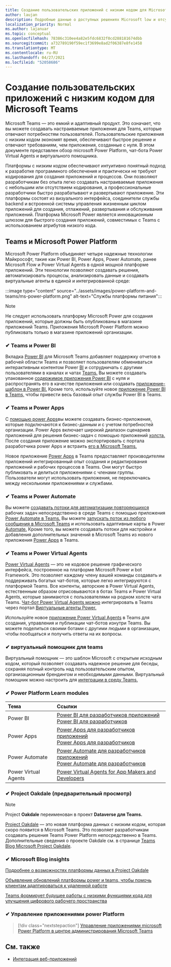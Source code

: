 ```yaml
---
title: Создание пользовательских приложений с низким кодом для Microsoft Teams
author: laujan
description: Подробные данные о доступных решениях Microsoft low и отсутствие решений кода для Teams
localization_priority: Normal
ms.author: lajanuar
ms.topic: conceptual
ms.openlocfilehash: 78386c310ee4a82e5fdc6832f0cd288181674dbb
ms.sourcegitcommit: a732789190f59ec1f3699e8ad2f06387e8fe1458
ms.translationtype: MT
ms.contentlocale: ru-RU
ms.lasthandoff: 04/27/2021
ms.locfileid: "52058686"
---
```

# <a name="create-low-code-custom-apps-for-microsoft-teams"></a>Создание пользовательских приложений с низким кодом для Microsoft Teams

Microsoft Teams — это емкий и адаптивный продукт. Это означает, что вы можете создавать настраиваемые приложения для Teams, которые отвечают потребностям пользователей. Пользовательские приложения с низким кодом экономят время, обеспечивают быстрое решение и отвечают требованиям, чем приложения, созданные с нуля. В этом документе представлен обзор microsoft Power Platform, чат-бота Power Virtual Agents и виртуального помощника.

Платформы с низким кодом обеспечивают интуитивно понятный подход к разработке программного обеспечения и практически не требуют кодирования для создания приложений и процессов. Они позволяют разработчикам без опыта легко создавать настраиваемые приложения с небольшим или отсутствием кодирования, а профессиональные разработчики быстро разрабатывают и развертывают приложение. Эти платформы состоят из визуального интерфейса, соединители службы backend и встроенной системы управления жизненным циклом приложений для создания, отлажений, развертывания и обслуживания приложений. Платформа Microsoft Power является инновационным шлюзом для быстрого создания приложений, совместимых с Teams с использованием атрибутов низкого кода.

## <a name="teams-and-microsoft-power-platform"></a>Teams и Microsoft Power Platform

Microsoft Power Platform объединяет четыре надежные технологии Майкрософт, такие как Power BI, Power Apps, Power Automate, ранее Microsoft Flow и Power Virtual Agents в одной мощной платформе приложений. Эти технологии позволяют создавать решения, автоматизировать процессы, анализировать данные и создавать виртуальные агенты в единой и интегрированной среде:

:::image type="content" source="../assets/images/power-platform-and-teams/ms-power-platform.png" alt-text="Службы платформы питания":::

> [!NOTE]
> Не следует использовать платформу Microsoft Power для создания приложений, которые должны быть опубликованы в магазине приложений Teams. Приложения Microsoft Power Platform можно публиковать только в магазине приложений организации.

### <a name="-teams-and-power-bi"></a>✔ Teams и Power BI

Вкладка [Power BI](https://powerbi.microsoft.com/blog/announcing-new-power-bi-tab-for-microsoft-teams/) для Microsoft Teams добавляет поддержку отчетов в рабочей области Teams и позволяет пользователям обмениваться интерактивным контентом Power [BI](/power-bi/collaborate-share/service-embed-report-microsoft-teams) и сотрудничать с другими пользователями в каналах и чатах [Teams.](/power-bi/collaborate-share/service-collaborate-microsoft-teams) Вы можете создавать упакованное [содержимое приложения Power BI](/power-bi/collaborate-share/service-create-distribute-apps) с нуля и распространять его в качестве приложения или создавать [приложение-шаблон в Power BI.](/connect-data/service-template-apps-create) Кроме того, используйте новое [приложение Power BI в Teams,](https://go.microsoft.com/fwlink/?linkid=2143643) чтобы привести весь базовый опыт службы Power BI в Teams.

### <a name="-teams-and-power-apps"></a>✔ Teams и Power Apps

С [помощью power Apps](/powerapps/powerapps-overview)вы можете создавать бизнес-приложения, которые подключаются к бизнес-данным и с учетом потребностей организации.  Power Apps включает широкий диапазон сценариев приложений для решения бизнес-задач с помощью приложений [холста.](/powerapps/maker/#canvas-apps) После создания приложение можно экспортировать с портала разработчика power Apps и встраить [его в Microsoft Teams.](/power-platform/admin/embed-app-teams)

Новое приложение [Power Apps](https://go.microsoft.com/fwlink/?linkid=2143374) в Teams предоставляет производителям приложений интегрированный опыт создания и редактирования приложений и рабочих процессов в Teams. Они могут быстро публиковать и делиться приложениями с членами группы. Пользователи могут использовать приложения, не переключаясь между несколькими приложениями и службами.

### <a name="-teams-and-power-automate"></a>✔ Teams и Power Automate

Вы можете [создавать потоки для автоматизации повторяющихся](https://flow.microsoft.com/connectors/shared_teams/microsoft-teams/) рабочих задач непосредственно в среде Teams с помощью приложения [Power Automate в Teams.](/power-automate/flows-teams) Вы можете [запускать поток из любого сообщения в Microsoft Teams](/power-automate/trigger-flow-teams-message) и использовать адаптивные карты в Power [Automate.](/power-automate/create-adaptive-cards) Кроме того, вы можете создавать потоки для настройки и добавления дополнительных значений в Microsoft Teams из нового приложения [Power Apps](https://go.microsoft.com/fwlink/?linkid=2143539) в Teams.

### <a name="-teams-and-power-virtual-agents"></a>✔ Teams и Power Virtual Agents

[Power Virtual Agents](/power-virtual-agents/fundamentals-what-is-power-virtual-agents) — это не кодовое решение графического интерфейса, построенное на платформе Microsoft Power и bot Framework. Это позволяет каждому члену вашей команды создавать и поддерживать богатых чат-ботов, которые легко интегрируются с платформой Teams. Все контенты, авторские в Power Virtual Agents, естественным образом отрисовываются в ботах Teams и Power Virtual Agents, которые занимаются с пользователями на родном холсте чата Teams. [Чат-бот Power Virtual Agents можно](/power-virtual-agents/publication-add-bot-to-microsoft-teams) интегрировать в Teams через портал [Виртуальные агенты Power.](https://powervirtualagents.microsoft.com)

Используйте новое [приложение Power Virtual Agents](https://aka.ms/pva-teams-docs) в Teams для создания, управления и публикации чат-ботов изнутри Teams. Вы можете поделиться своими ботами с другими людьми в организации, чтобы пообщаться и получить ответы на их вопросы.

### <a name="-virtual-assistant-for-teams"></a>✔ виртуальный помощник для teams

Виртуальный помощник — это шаблон Microsoft с открытым исходным кодом, который позволяет создавать надежное решение для беседы, сохраняя полный контроль над пользовательским опытом, организационным брендингом и необходимыми данными. Виртуальный помощник можно настроить для [интеграции в среду Teams.](https://microsoft.github.io/botframework-solutions/clients-and-channels/tutorials/enable-teams/1-intro) 

### <a name="-power-platform-learn-modules"></a>✔ Power Platform Learn modules

|  Тема  |  Ссылки  |
|:---------|:----------------------|
|Power BI|[Power BI для разработчиков приложений](/learn/browse/?expanded=power-platform&products=power-bi&roles=maker)</br>[Power BI для разработчиков](/learn/browse/?expanded=power-platform&products=power-bi&roles=developer)|
|Power Apps|[Power Apps для разработчиков приложений](/learn/browse/?products=power-apps&roles=maker)</br>[Power Apps для разработчиков](/learn/browse/?products=power-apps)|
|Power Automate|[Power Automate для разработчиков приложений](/learn/browse/?expanded=power-platform&products=power-automate&roles=maker)</br>[Power Automate для разработчиков](/learn/browse/?expanded=power-platform&products=power-automate&roles=developer)|
|Power Virtual Agents|[Power Virtual Agents for App Makers and Developers](/learn/browse/?products=power-virtual-agents&expanded=power-platform&roles=maker)|

### <a name="-project-oakdale-preview"></a>✔ Project Oakdale (предварительный просмотр)

> [!NOTE]
> Project **Oakdale** переименован в проект **Dataverse для Teams.**

[Project Oakdale](https://techcommunity.microsoft.com/t5/microsoft-teams-blog/teams-is-shaping-the-future-of-work-with-low-code-features-to/ba-p/1507180
) — это новая платформа данных с низким кодом, которая скоро появится в Microsoft Teams. Это позволяет разработчикам создавать решения Teams Power Platform непосредственно в Teams. Дополнительные сведения о проекте Oakdale см. в странице [Teams Blog Microsoft Project Oakdale](https://powerapps.microsoft.com/blog/introducing-project-oakdale-a-new-low-code-data-platform-for-microsoft-teams).

### <a name="-microsoft-blog-insights"></a>✔ Microsoft Blog insights

[Подробнее о возможностях платформы данных в Project Oakdale](https://powerapps.microsoft.com/blog/a-closer-look-at-data-platform-capabilities-in-project-oakdale/)

[Объявление обновлений платформы power и teams, чтобы помочь клиентам адаптироваться к удаленной работе](https://cloudblogs.microsoft.com/powerplatform/2020/05/19/announcing-power-platform-and-teams-updates-to-help-customers-adapt-to-remote-work/)

[Teams формирует будущее работы с низкими функциями кода для улучшения цифрового рабочего пространства](https://techcommunity.microsoft.com/t5/microsoft-teams-blog/teams-is-shaping-the-future-of-work-with-low-code-features-to/ba-p/1507180)

### <a name="-managing-power-platform-apps"></a>✔ Управление приложениями power Platform

> [!div class="nextstepaction"]
> [Управление приложениями microsoft Power Platform в центре администрирования Microsoft Teams](/microsoftteams/manage-power-platform-apps)

## <a name="see-also"></a>См. также

- [Интеграция веб-приложений](~/samples/integrate-web-apps-overview.md)